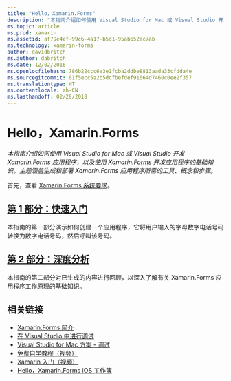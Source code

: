 ```yaml
---
title: "Hello，Xamarin.Forms"
description: "本指南介绍如何使用 Visual Studio for Mac 或 Visual Studio 开发 Xamarin.Forms 应用程序，以及使用 Xamarin.Forms 开发应用程序的基础知识。 主题涵盖生成和部署 Xamarin.Forms 应用程序所需的工具、概念和步骤。"
ms.topic: article
ms.prod: xamarin
ms.assetid: af79e4ef-99c6-4a17-b5d1-95ab652ac7ab
ms.technology: xamarin-forms
author: davidbritch
ms.author: dabritch
ms.date: 12/02/2016
ms.openlocfilehash: 786b22ccc6a3e1fcba2ddbe8813aada33cfdda4e
ms.sourcegitcommit: 61f5ecc5a2b5dcfbefdef91664d7460c0ee2f357
ms.translationtype: HT
ms.contentlocale: zh-CN
ms.lasthandoff: 02/28/2018
---
```

# <a name="hello-xamarinforms"></a>Hello，Xamarin.Forms

_本指南介绍如何使用 Visual Studio for Mac 或 Visual Studio 开发 Xamarin.Forms 应用程序，以及使用 Xamarin.Forms 开发应用程序的基础知识。主题涵盖生成和部署 Xamarin.Forms 应用程序所需的工具、概念和步骤。_

首先，查看 [Xamarin.Forms 系统要求](~/cross-platform/get-started/installation/index.md)。

## <a name="part-1-quickstartxamarin-formsget-startedhello-xamarin-formsquickstartmd"></a>[第 1 部分：快速入门](~/xamarin-forms/get-started/hello-xamarin-forms/quickstart.md)

本指南的第一部分演示如何创建一个应用程序，它将用户输入的字母数字电话号码转换为数字电话号码，然后呼叫该号码。

## <a name="part-2-deep-divexamarin-formsget-startedhello-xamarin-formsdeepdivemd"></a>[第 2 部分：深度分析](~/xamarin-forms/get-started/hello-xamarin-forms/deepdive.md)

本指南的第二部分对已生成的内容进行回顾，以深入了解有关 Xamarin.Forms 应用程序工作原理的基础知识。


## <a name="related-links"></a>相关链接

- [Xamarin.Forms 简介](~/xamarin-forms/get-started/introduction-to-xamarin-forms.md)
- [在 Visual Studio 中进行调试](http://msdn.microsoft.com/library/k0k771bt%28v=vs.90%29.aspx)
- [Visual Studio for Mac 方案 - 调试](https://developer.xamarin.com/recipes/cross-platform/ide/debugging/)
- [免费自学教程（视频）](https://university.xamarin.com/self-guided)
- [Xamarin 入门（视频）](https://developer.xamarin.com/videos/)
- [Hello，Xamarin.Forms iOS 工作簿](https://developer.xamarin.com/workbooks/xamarin-forms/getting-started/GettingStartedWithXamarinForms-ios.workbook)
